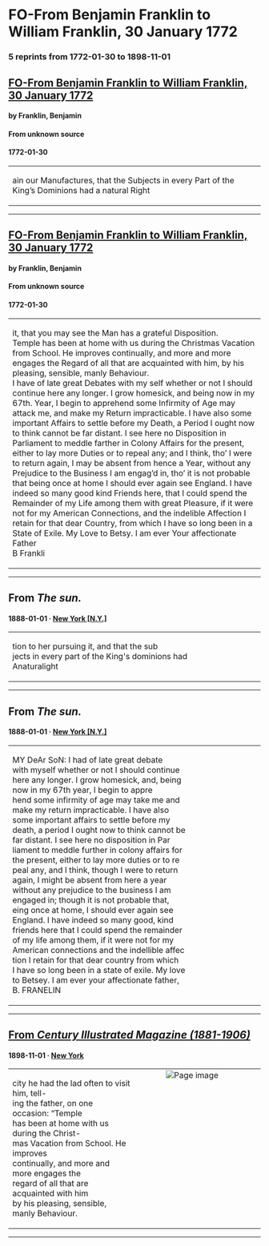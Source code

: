 
# FO-From Benjamin Franklin to William Franklin, 30 January 1772

### 5 reprints from 1772-01-30 to 1898-11-01

## [FO-From Benjamin Franklin to William Franklin, 30 January 1772](https://founders.archives.gov/documents/Franklin/01-19-02-0031)

#### by Franklin, Benjamin

#### From unknown source

#### 1772-01-30

<table style="width: 100%;"><tr><td style="width: 50%">

ain our Manufactures, that the Subjects in every Part of the King’s Dominions had a natural Right
</td></tr></table>

---

## [FO-From Benjamin Franklin to William Franklin, 30 January 1772](https://founders.archives.gov/documents/Franklin/01-19-02-0031)

#### by Franklin, Benjamin

#### From unknown source

#### 1772-01-30

<table style="width: 100%;"><tr><td style="width: 50%">

 it, that you may see the Man has a grateful Disposition.  
Temple has been at home with us during the Christmas Vacation from School. He improves continually, and more and more engages the Regard of all that are acquainted with him, by his pleasing, sensible, manly Behaviour.  
I have of late great Debates with my self whether or not I should continue here any longer. I grow homesick, and being now in my 67th. Year, I begin to apprehend some Infirmity of Age may attack me, and make my Return impracticable. I have also some important Affairs to settle before my Death, a Period I ought now to think cannot be far distant. I see here no Disposition in Parliament to meddle farther in Colony Affairs for the present, either to lay more Duties or to repeal any; and I think, tho’ I were to return again, I may be absent from hence a Year, without any Prejudice to the Business I am engag’d in, tho’ it is not probable that being once at home I should ever again see England. I have indeed so many good kind Friends here, that I could spend the Remainder of my Life among them with great Pleasure, if it were not for my American Connections, and the indelible Affection I retain for that dear Country, from which I have so long been in a State of Exile. My Love to Betsy. I am ever Your affectionate Father  
B Frankli
</td></tr></table>

---

## From _The sun._

#### 1888-01-01 &middot; [New York [N.Y.]](http://dbpedia.org/resource/New_York_City)

<table style="width: 100%;"><tr><td style="width: 50%">

tion to her pursuing it, and that the sub  
jects in every part of the King&#x27;s dominions had  
Anaturalight
</td></tr></table>

---

## From _The sun._

#### 1888-01-01 &middot; [New York [N.Y.]](http://dbpedia.org/resource/New_York_City)

<table style="width: 100%;"><tr><td style="width: 50%">

  
MY DeAr SoN: I had of late great debate  
with myself whether or not I should continue  
here any longer. I grow homesick, and, being  
now in my 67th year, I begin to appre­  
hend some infirmity of age may take me and  
make my return impracticable. I have also  
some important affairs to settle before my  
death, a period I ought now to think cannot be  
far distant. I see here no disposition in Par­  
liament to meddle further in colony affairs for  
the present, either to lay more duties or to re­  
peal any, and I think, though I were to return  
again, I might be absent from here a year  
without any prejudice to the business I am  
engaged in; though it is not probable that,  
eing once at home, I should ever again see  
England. I have indeed so many good, kind  
friends here that I could spend the remainder  
of my life among them, if it were not for my  
American connections and the indellible affec­  
tion I retain for that dear country from which  
I have so long been in a state of exile. My love  
to Betsey. I am ever your affectionate father,  
B. FRANELIN
</td></tr></table>

---

## [From _Century Illustrated Magazine (1881-1906)_](https://archive.org/details/sim_century-illustrated-monthly-magazine_1898-11_57_1/page/n50/mode/1up?view=theater)

#### 1898-11-01 &middot; [New York](http://dbpedia.org/resource/New_York_City)

<table style="width: 100%;"><tr><td style="width: 50%">

  
city he had the lad often to visit him, tell-  
ing the father, on one occasion: “Temple  
has been at home with us during the Christ-  
mas Vacation from School. He improves  
continually, and more and more engages the  
regard of all that are acquainted with him  
by his pleasing, sensible, manly Behaviour.
</td><td style="width: 50%; max-height: 75%; margin: auto; display: block;">
<img alt="Page image" src="https://iiif.archive.org/iiif/sim_century-illustrated-monthly-magazine_1898-11_57_1&#0036;50/pct:47.000000,44.303456,35.920000,9.044276/600,/0/default.jpg"/>
</td>
</tr></table>

---


